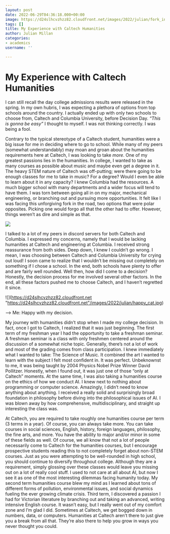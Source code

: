 ```yaml
---
layout: post
date: 2022-06-29T04:36:18.000+00:00
image: https://d24slhcvzhzz82.cloudfront.net/images/2022/julian/fork_in_the_road.jfif
tags: []
title: My Experience with Caltech Humanities
author: Julian Millan
categories:
- academics
username: ''

---
```

# My Experience with Caltech Humanities

I can still recall the day college admissions results were released in the spring. In my own hubris, I was expecting a plethora of options from top schools around the country. I actually ended up with only two schools to choose from, Caltech and Columbia University, before Decision Day. _“This is gonna be easy”_ I thought to myself. I was not thinking correctly. I was being a fool.

Contrary to the typical stereotype of a Caltech student, humanities were a big issue for me in deciding where to go to school. While many of my peers (somewhat understandably) may moan and groan about the humanities requirements here at Caltech, I was looking to take _more_. One of my greatest passions lies in the humanities. In college, I wanted to take as many courses as possible about music and maybe even get a degree in it. The heavy STEM nature of Caltech was off-putting; were there going to be enough classes for me to take in music? For a degree? Would I even be able to learn about it in any capacity? I knew Columbia had the resources. A much bigger school with many departments and a wider focus will tend to have them. I was torn between going all in on my major, mechanical engineering, or branching out and pursuing more opportunities. It felt like I was facing this unforgiving fork in the road, two options that were polar opposites. Picking one would forgo all that the other had to offer. However, things weren’t as dire and simple as that.

![](https://d24slhcvzhzz82.cloudfront.net/images/2022/julian/fork_in_the_road.jfif)

I talked to a lot of my peers in discord servers for both Caltech and Columbia. I expressed my concerns, namely that I would be lacking humanities at Caltech and engineering at Columbia. I received strong reassurance from both sides. Deep down, I knew I couldn’t go wrong. I mean, I was choosing between Caltech and Columbia University for crying out loud! I soon came to realize that I wouldn’t be missing out completely on something if I chose a school. In the end, both schools have plenty to offer and are fairly well rounded. Well then, how did I come to a decision? Honestly, the decision process for me involved several other factors. In the end, all these factors pushed me to choose Caltech, and I haven’t regretted it since.

![](https://d24slhcvzhzz82.cloudfront.net "https://d24slhcvzhzz82.cloudfront.net"/images/2022/julian/happy_cat.jpg)

\--> Me: Happy with my decision.

My journey with humanities didn’t stop when I made my college decision. In fact, once I got to Caltech, I realized that it was just beginning. The first term of my freshman year I had the opportunity to take a freshman seminar. A freshman seminar is a class with only freshmen centered around the discussion of a somewhat niche topic. Generally, there’s not a lot of work and most of the grading comes from class participation. I knew immediately what I wanted to take: The Science of Music. It combined the art I wanted to learn with the subject I felt most confident in. It was perfect. Unbeknownst to me, it was being taught by 2004 Physics Nobel Prize Winner David Pollitzer. Honestly, when I found out, it was just one of those “only at Caltech” moments. At the same time, I was also taking a humanities course on the ethics of how we conduct AI. I knew next to nothing about programming or computer science. Amazingly, I didn’t need to know anything about anything. I received a really solid and surprisingly broad foundation in philosophy before diving into the philosophical issues of AI. I was blown away by how comprehensive, multidisciplinary, and straight up interesting the class was.

At Caltech, you are required to take roughly one humanities course per term (3 terms in a year). Of course, you can always take more. You can take courses in social sciences, English, history, foreign languages, philosophy, the fine arts, and more. You have the ability to major and/or minor in some of these fields as well. Of course, we all know that not a lot of people necessarily come to Caltech for the humanities courses, but I encourage prospective students reading this to not completely forget about non-STEM courses. Just as you were attempting to be well-rounded in high school, you should continue to diversify throughout college. Although they are a requirement, simply glossing over these classes would leave you missing out on a lot of really cool stuff. I used to not care at all about AI, but now I see it as one of the most interesting dilemmas facing humanity today. My second term humanities course blew my mind as I learned about tons of different forms of pollution, environmental issues, and social dynamics fueling the ever growing climate crisis. Third term, I discovered a passion I had for Victorian literature by branching out and taking an advanced, writing intensive English course. It wasn’t easy, but I really went out of my comfort zone and I’m glad I did. Sometimes at Caltech, we get bogged down in numbers, data, or computers. Humanities at Caltech aren’t there to just give you a break from all that. They’re also there to help you grow in ways you never thought you could.